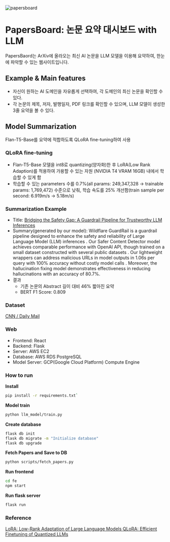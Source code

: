 ![papersboard](https://github.com/user-attachments/assets/6e7aea6e-4194-4266-b73b-1cdcc2dec3b3)
# PapersBoard: 논문 요약 대시보드 with LLM
PapersBaord는 ArXiv에 올라오는 최신 AI 논문을 LLM 모델을 이용해 요약하여, 한눈에 파악할 수 있는 웹사이트입니다.

## Example & Main features
- 자신이 원하는 AI 도메인을 자유롭게 선택하여, 각 도메인의 최신 논문을 확인할 수 있다.
- 각 논문의 제목, 저자, 발행일자, PDF 링크를 확인할 수 있으며, LLM 모델이 생성한 3줄 요약을 볼 수 있다.

## Model Summarization
Flan-T5-Base를 요약에 적합하도록 QLoRA fine-tuning하여 사용
### QLoRA fine-tuning
- Flan-T5-Base 모델을 int8로 quantizing(양자화)한 후 LoRA(Low Rank Adaption)를 적용하여 가용할 수 있는 자원 (NVIDIA T4 VRAM 16GB) 내에서 학습할 수 있게 함
- 학습할 수 있는 parameters 수를 0.7%(all params: 249,347,328 $\rightarrow$ trainable params: 1,769,472) 수준으로 낮춰, 학습 속도를 25% 개선함(train sample per second: 6.919m/s $\rightarrow$ 5.18m/s)  

### Summarization Example
- Title: [Bridging the Safety Gap: A Guardrail Pipeline for Trustworthy LLM Inferences](https://www.arxiv.org/abs/2502.08142)
- Summary(generated by our model): Wildflare GuardRail is a guardrail pipeline designed to enhance the safety and reliability of Large Language Model (LLM) inferences . Our Safer Content Detector model achieves comparable performance with OpenAI API, though trained on a small dataset constructed with several public datasets . Our lightweight wrappers can address malicious URLs in model outputs in 1.06s per query with 100% accuracy without costly model calls . Moreover, the hallucination fixing model demonstrates effectiveness in reducing hallucinations with an accuracy of 80.7%.
- 결과
    - 기존 논문의 Abstract 길이 대비 46% 짧아진 요약
    - BERT F1 Score: 0.809
### Dataset
[CNN / Daily Mail]([abisee/cnn_dailymail](https://huggingface.co/datasets/abisee/cnn_dailymail))
### Web
- Frontend: React
- Backend: Flask
- Server: AWS EC2
- Database: AWS RDS PostgreSQL
- Model Server: GCP(Google Cloud Platform) Compute Engine

### How to run
**Install**  
```bash
pip install -r requirements.txt`
```  
**Model train**  
```bash
python llm_model/train.py
```
**Create database**  
```bash
flask db init
flask db migrate -m "Initialize database"
flask db upgrade
```
**Fetch Papers and Save to DB**  
```bash
python scripts/fetch_papers.py
```
**Run frontend**  
```bash
cd fe
npm start
```
**Run flask server**  
```bash
flask run
```

### Reference
[LoRA: Low-Rank Adaptation of Large Language Models
](https://arxiv.org/abs/2106.09685)
[QLoRA: Efficient Finetuning of Quantized LLMs
](https://arxiv.org/abs/2305.14314)
